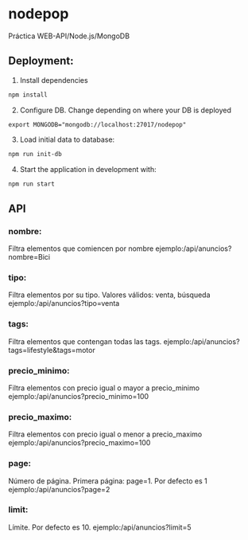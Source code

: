 # nodepop
Práctica WEB-API/Node.js/MongoDB

Deployment:
-----------

1. Install dependencies
```sh
npm install
```

2. Configure DB. Change depending on where your DB is deployed
```
export MONGODB="mongodb://localhost:27017/nodepop"
```

3. Load initial data to database:
```sh
npm run init-db
```

4. Start the application in development with:
```sh
npm run start
```

API
---
### nombre:
Filtra elementos que comiencen por nombre
ejemplo:/api/anuncios?nombre=Bici

### tipo:
Filtra elementos por su tipo. Valores válidos: venta, búsqueda
ejemplo:/api/anuncios?tipo=venta

### tags:
Filtra elementos que contengan todas las tags.
ejemplo:/api/anuncios?tags=lifestyle&tags=motor

### precio_minimo:
Filtra elementos con precio igual o mayor a precio_minimo
ejemplo:/api/anuncios?precio_minimo=100

### precio_maximo:
Filtra elementos con precio igual o menor a precio_maximo
ejemplo:/api/anuncios?precio_maximo=100

### page:
Número de página. Primera página: page=1. Por defecto es 1
ejemplo:/api/anuncios?page=2

### limit:
Límite. Por defecto es 10.
ejemplo:/api/anuncios?limit=5

